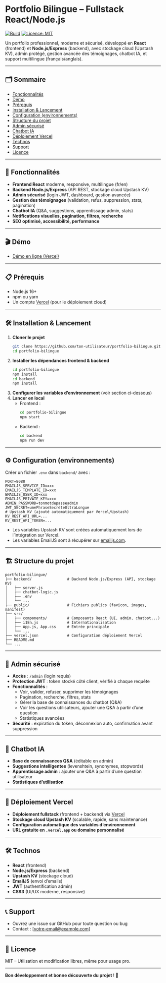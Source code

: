 # Portfolio Bilingue – Fullstack React/Node.js

[![Build](https://img.shields.io/badge/build-passing-brightgreen)](https://vercel.com/) [![Licence: MIT](https://img.shields.io/badge/Licence-MIT-blue.svg)](LICENSE)

Un portfolio professionnel, moderne et sécurisé, développé en **React** (frontend) et **Node.js/Express** (backend), avec stockage cloud (Upstash KV), admin protégé, gestion avancée des témoignages, chatbot IA, et support multilingue (français/anglais).

---

## 🗂️ Sommaire
- [Fonctionnalités](#fonctionnalités)
- [Démo](#démo)
- [Prérequis](#prérequis)
- [Installation & Lancement](#installation--lancement)
- [Configuration (environnements)](#configuration-environnements)
- [Structure du projet](#structure-du-projet)
- [Admin sécurisé](#admin-sécurisé)
- [Chatbot IA](#chatbot-ia)
- [Déploiement Vercel](#déploiement-vercel)
- [Technos](#technos)
- [Support](#support)
- [Licence](#licence)

---

## 🚀 Fonctionnalités
- **Frontend React** moderne, responsive, multilingue (fr/en)
- **Backend Node.js/Express** (API REST, stockage cloud Upstash KV)
- **Admin sécurisé** (login JWT, dashboard, gestion avancée)
- **Gestion des témoignages** (validation, refus, suppression, stats, pagination)
- **Chatbot IA** (Q&A, suggestions, apprentissage admin, stats)
- **Notifications visuelles, pagination, filtres, recherche**
- **SEO optimisé, accessibilité, performance**

---

## 🎬 Démo
- [Démo en ligne (Vercel)](https://portfolio-xxxxxx.vercel.app)

---

## 📋 Prérequis
- Node.js 16+
- npm ou yarn
- Un compte [Vercel](https://vercel.com/) (pour le déploiement cloud)

---

## 🛠️ Installation & Lancement

1. **Cloner le projet**
   ```bash
   git clone https://github.com/ton-utilisateur/portfolio-bilingue.git
   cd portfolio-bilingue
   ```
2. **Installer les dépendances frontend & backend**
   ```bash
   cd portfolio-bilingue
   npm install
   cd backend
   npm install
   ```
3. **Configurer les variables d’environnement** (voir section ci-dessous)
4. **Lancer en local**
   - Frontend :
     ```bash
     cd portfolio-bilingue
     npm start
     ```
   - Backend :
     ```bash
     cd backend
     npm run dev
     ```

---

## ⚙️ Configuration (environnements)

Créer un fichier `.env` dans `backend/` avec :
```
PORT=8080
EMAILJS_SERVICE_ID=xxx
EMAILJS_TEMPLATE_ID=xxx
EMAILJS_USER_ID=xxx
EMAILJS_PRIVATE_KEY=xxx
ADMIN_PASSWORD=tonmotdepasseadmin
JWT_SECRET=unePhraseSecrèteUltraLongue
# Upstash KV (ajouté automatiquement par Vercel/Upstash)
KV_REST_API_URL=...
KV_REST_API_TOKEN=...
```
- Les variables Upstash KV sont créées automatiquement lors de l’intégration sur Vercel.
- Les variables EmailJS sont à récupérer sur [emailjs.com](https://dashboard.emailjs.com/).

---

## 🏗️ Structure du projet

```
portfolio-bilingue/
├── backend/                # Backend Node.js/Express (API, stockage KV)
│   ├── server.js
│   ├── chatbot-logic.js
│   ├── .env
│   └── ...
├── public/                 # Fichiers publics (favicon, images, manifest)
├── src/
│   ├── components/         # Composants React (UI, admin, chatbot...)
│   ├── i18n.js             # Internationalisation
│   ├── App.js, App.css     # Entrée principale
│   └── ...
├── vercel.json             # Configuration déploiement Vercel
├── README.md
└── ...
```

---

## 🔐 Admin sécurisé
- **Accès** : `/admin` (login requis)
- **Protection JWT** : token stocké côté client, vérifié à chaque requête
- **Fonctionnalités** :
  - Voir, valider, refuser, supprimer les témoignages
  - Pagination, recherche, filtres, stats
  - Gérer la base de connaissances du chatbot (Q&A)
  - Voir les questions utilisateurs, ajouter une Q&A à partir d’une question
  - Statistiques avancées
- **Sécurité** : expiration du token, déconnexion auto, confirmation avant suppression

---

## 🤖 Chatbot IA
- **Base de connaissances Q&A** (éditable en admin)
- **Suggestions intelligentes** (levenshtein, synonymes, stopwords)
- **Apprentissage admin** : ajouter une Q&A à partir d’une question utilisateur
- **Statistiques d’utilisation**

---

## 🚀 Déploiement Vercel
- **Déploiement fullstack** (frontend + backend) via [Vercel](https://vercel.com/)
- **Stockage cloud Upstash KV** (scalable, rapide, sans maintenance)
- **Configuration automatique des variables d’environnement**
- **URL gratuite en `.vercel.app` ou domaine personnalisé**

---

## 🛠️ Technos
- **React** (frontend)
- **Node.js/Express** (backend)
- **Upstash KV** (stockage cloud)
- **EmailJS** (envoi d’emails)
- **JWT** (authentification admin)
- **CSS3** (UI/UX moderne, responsive)

---

## 📞 Support
- Ouvrez une issue sur GitHub pour toute question ou bug
- Contact : [votre-email@example.com]

---

## 📄 Licence
MIT – Utilisation et modification libres, même pour usage pro.

---

**Bon développement et bonne découverte du projet ! 🚀**
